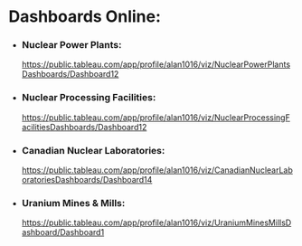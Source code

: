 # Dashboards Online:

- ### Nuclear Power Plants: 

  https://public.tableau.com/app/profile/alan1016/viz/NuclearPowerPlantsDashboards/Dashboard12

- ### Nuclear Processing Facilities: 

  https://public.tableau.com/app/profile/alan1016/viz/NuclearProcessingFacilitiesDashboards/Dashboard12

- ### Canadian Nuclear Laboratories: 

  https://public.tableau.com/app/profile/alan1016/viz/CanadianNuclearLaboratoriesDashboards/Dashboard14

- ### Uranium Mines & Mills: 

  https://public.tableau.com/app/profile/alan1016/viz/UraniumMinesMillsDashboard/Dashboard1
